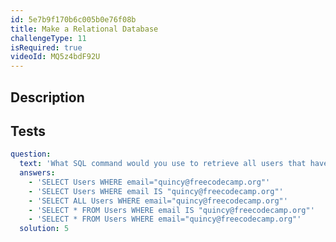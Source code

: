 ```yaml
---
id: 5e7b9f170b6c005b0e76f08b
title: Make a Relational Database
challengeType: 11
isRequired: true
videoId: MQ5z4bdF92U
---
```


## Description
<section id='description'>

</section>

## Tests
<section id='tests'>

```yml
question:
  text: 'What SQL command would you use to retrieve all users that have the email address quincy@freecodecamp.org?'
  answers:
    - 'SELECT Users WHERE email="quincy@freecodecamp.org"'
    - 'SELECT Users WHERE email IS "quincy@freecodecamp.org"'
    - 'SELECT ALL Users WHERE email="quincy@freecodecamp.org"'
    - 'SELECT * FROM Users WHERE email IS "quincy@freecodecamp.org"'
    - 'SELECT * FROM Users WHERE email="quincy@freecodecamp.org"'
  solution: 5
```

</section>
